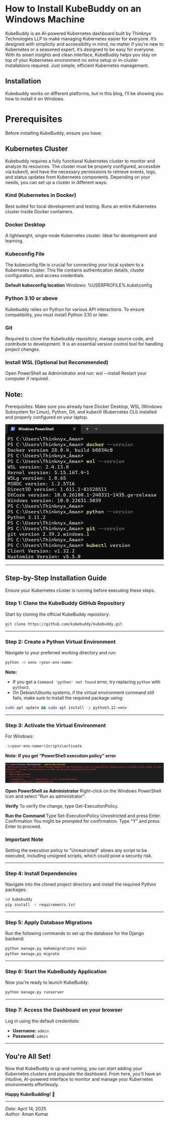 # How to Install KubeBuddy on an Windows Machine

KubeBuddy is an AI-powered Kubernetes dashboard built by Thinknyx Technologies LLP to make managing Kubernetes easier for everyone. It’s designed with simplicity and accessibility in mind, no matter if you're new to Kubernetes or a seasoned expert, it’s designed to be easy for everyone. With its smart insights and clean interface, KubeBuddy helps you stay on top of your Kubernetes environment no extra setup or in-cluster installations required. Just simple, efficient Kubernetes management.

## Installation
Kubebuddy works on different platforms, but in this blog, I’ll be showing you how to install it on Windows.

# Prerequisites
Before installing KubeBuddy, ensure you have:

## Kubernetes Cluster
Kubebuddy requires a fully functional Kubernetes cluster to monitor and analyze its resources. The cluster must be properly configured, accessible via kubectl, and have the necessary permissions to retrieve events, logs, and status updates from Kubernetes components. Depending on your needs, you can set up a cluster in different ways:

### Kind (Kubernetes in Docker)
   Best suited for local development and testing.
   Runs an entire Kubernetes cluster inside Docker containers.

### Docker Desktop
   A lightweight, single-node Kubernetes cluster.
   Ideal for development and learning.

### Kubeconfig File
The kubeconfig file is crucial for connecting your local system to a Kubernetes cluster. This file contains authentication details, cluster configuration, and access credentials. 

**Default kubeconfig location**
  Windows: %USERPROFILE%\.kube\config

### Python 3.10 or above
Kubebuddy relies on Python for various API interactions. To ensure compatibility, you must install Python 3.10 or later.

### Git
Required to clone the Kubebuddy repository, manage source code, and contribute to development. It is an essential version control tool for handling project changes.

### Install WSL (Optional but Recommended)
Open PowerShell as Administrator and run:
wsl --install
Restart your computer if required.

## Note:
Prerequisites: Make sure you already have Docker Desktop, WSL (Windows Subsystem for Linux), Python, Git, and kubectl (Kubernetes CLI) installed and properly configured on your laptop.

![Version](/blog/14-04-2025-How-to-Install-KubeBuddy-on-an-Windows-Machine/version.png)

---

## Step-by-Step Installation Guide

Ensure your Kubernetes cluster is running before executing these steps.

### Step 1: Clone the KubeBuddy GitHub Repository

Start by cloning the official KubeBuddy repository:

```bash
git clone https://github.com/kubebuddy/kubebuddy.git
```

---

### Step 2: Create a Python Virtual Environment

Navigate to your preferred working directory and run:

```bash
python -m venv <your-env-name>
```

**Note:**
- If you get a `Command 'python' not found` error, try replacing `python` with `python3`.
- On Debian/Ubuntu systems, if the virtual environment command still fails, make sure to install the required package using:

```bash
sudo apt update && sudo apt install -y python3.12-venv
```

---

### Step 3: Activate the Virtual Environment

For Windows:

```bash
.\<your-env-name>\Scripts\activate
```
**Note: If you get “PowerShell execution policy” error**

![Policy Error](/blog/14-04-2025-How-to-Install-KubeBuddy-on-an-Windows-Machine/error.png)

**Open PowerShell as Administrator**
Right-click on the Windows PowerShell icon and select "Run as administrator". 

**Verify**
To verify the change, type Get-ExecutionPolicy. 

**Run the Command**
Type Set-ExecutionPolicy Unrestricted and press Enter. 
Confirmation
You might be prompted for confirmation. Type "Y" and press Enter to proceed. 

### Important Note ###
Setting the execution policy to "Unrestricted" allows any script to be executed, including unsigned scripts, which could pose a security risk.

---

### Step 4: Install Dependencies

Navigate into the cloned project directory and install the required Python packages:

```bash
cd kubebuddy
pip install -r requirements.txt
```

---

### Step 5: Apply Database Migrations

Run the following commands to set up the database for the Django backend:

```bash
python manage.py makemigrations main
python manage.py migrate
```

---

### Step 6: Start the KubeBuddy Application

Now you’re ready to launch KubeBuddy:

```bash
python manage.py runserver
```

---

### Step 7: Access the Dashboard on your browser


Log in using the default credentials:

- **Username:** `admin`
- **Password:** `admin`

---

## You're All Set!

Now that KubeBuddy is up and running, you can start adding your Kubernetes clusters and populate the dashboard. From here, you'll have an intuitive, AI-powered interface to monitor and manage your Kubernetes environments effortlessly.

**Happy KubeBudding!** 🚀

---
*Date:* April 14, 2025  
*Author:* Aman Kumar
